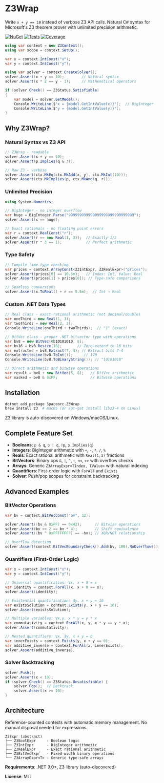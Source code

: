# Z3Wrap

Write `x + y == 10` instead of verbose Z3 API calls. Natural C# syntax for Microsoft's Z3 theorem prover with unlimited precision arithmetic.

[![NuGet](https://img.shields.io/nuget/v/Spaceorc.Z3Wrap.svg)](https://www.nuget.org/packages/Spaceorc.Z3Wrap/)
[![Tests](https://img.shields.io/endpoint?url=https://spaceorc.github.io/Z3Wrap/badges/tests.json)](https://github.com/spaceorc/Z3Wrap/actions)
[![Coverage](https://img.shields.io/endpoint?url=https://spaceorc.github.io/Z3Wrap/badges/coverage.json)](https://github.com/spaceorc/Z3Wrap/actions)

```csharp
using var context = new Z3Context();
using var scope = context.SetUp();

var x = context.IntConst("x");
var y = context.IntConst("y");

using var solver = context.CreateSolver();
solver.Assert(x + y == 10);        // Natural syntax
solver.Assert(x * 2 == y - 1);     // Mathematical operators

if (solver.Check() == Z3Status.Satisfiable)
{
    var model = solver.GetModel();
    Console.WriteLine($"x = {model.GetIntValue(x)}");  // BigInteger
    Console.WriteLine($"y = {model.GetIntValue(y)}");
}
```

## Why Z3Wrap?

### Natural Syntax vs Z3 API
```csharp
// Z3Wrap - readable
solver.Assert(x + y == 10);
solver.Assert(p.Implies(q & r));

// Raw Z3 - verbose
solver.Assert(ctx.MkEq(ctx.MkAdd(x, y), ctx.MkInt(10)));
solver.Assert(ctx.MkImplies(p, ctx.MkAnd(q, r)));
```

### Unlimited Precision
```csharp
using System.Numerics;

// BigInteger - no integer overflow
var huge = BigInteger.Parse("999999999999999999999999999999");
solver.Assert(x == huge);

// Exact rationals - no floating point errors
var r = context.RealConst("r");
solver.Assert(r == new Real(1, 3));  // Exactly 1/3
solver.Assert(r * 3 == 1);           // Perfect arithmetic
```

### Type Safety
```csharp
// Compile-time type checking
var prices = context.ArrayConst<Z3IntExpr, Z3RealExpr>("prices");
solver.Assert(prices[0] == 10.5m);   // Index: Int, Value: Real
solver.Assert(prices[1] > prices[0]); // Type-safe comparisons

// Seamless conversions
solver.Assert(x.ToReal() + r == 5.5m);  // Int → Real
```

### Custom .NET Data Types
```csharp
// Real class - exact rational arithmetic (not decimal/double)
var oneThird = new Real(1, 3);
var twoThirds = new Real(2, 3);
Console.WriteLine(oneThird + twoThirds);  // "1" (exact)

// BitVec class - proper .NET bitvector type with operations
var bv8 = new BitVec(0b10101010, 8);
var bv16 = bv8.Resize(16);       // Zero-extend to 16 bits
var extracted = bv8.Extract(7, 4); // Extract bits 7-4
Console.WriteLine(bv8.ToInt());     // 170
Console.WriteLine(bv8.ToBinaryString()); // "10101010"

// Direct arithmetic and bitwise operations
var result = bv8 + new BitVec(5, 8);   // BitVec arithmetic
var masked = bv8 & 0xFF;               // Bitwise operations
```

## Installation

```bash
dotnet add package Spaceorc.Z3Wrap
brew install z3  # macOS (or apt-get install libz3-4 on Linux)
```

Z3 library is auto-discovered on Windows/macOS/Linux.

## Complete Feature Set

- **Booleans**: `p & q`, `p | q`, `!p`, `p.Implies(q)`
- **Integers**: BigInteger arithmetic with `+`, `-`, `*`, `/`, `%`
- **Reals**: Exact rational arithmetic with `Real(1,3)` fractions
- **BitVectors**: Binary ops `&`, `|`, `^`, `~`, `<<`, `>>` with overflow checks
- **Arrays**: Generic `Z3ArrayExpr<TIndex, TValue>` with natural indexing
- **Quantifiers**: First-order logic with `ForAll` and `Exists`
- **Solver**: Push/pop scopes for constraint backtracking

## Advanced Examples

### BitVector Operations
```csharp
var bv = context.BitVecConst("bv", 32);

solver.Assert((bv & 0xFF) == 0x42);      // Bitwise operations
solver.Assert(bv << 2 == bv * 4);        // Shift equivalence
solver.Assert((bv ^ 0xFFFFFFFF) == ~bv); // XOR/NOT relationship

// Overflow detection
solver.Assert(context.BitVecBoundaryCheck().Add(bv, 100).NoOverflow());
```

### Quantifiers (First-Order Logic)
```csharp
var x = context.IntConst("x");
var y = context.IntConst("y");

// Universal quantification: ∀x. x + 0 = x
var identity = context.ForAll(x, x + 0 == x);
solver.Assert(identity);

// Existential quantification: ∃y. x + y = 10
var existsSolution = context.Exists(y, x + y == 10);
solver.Assert(existsSolution);

// Multiple variables: ∀x,y. x * y = y * x
var commutativity = context.ForAll(x, y, x * y == y * x);
solver.Assert(commutativity);

// Nested quantifiers: ∀x. ∃y. x + y = 0
var innerExists = context.Exists(y, x + y == 0);
var additive_inverse = context.ForAll(x, innerExists);
solver.Assert(additive_inverse);
```

### Solver Backtracking
```csharp
solver.Push();
solver.Assert(x < 10);
if (solver.Check() == Z3Status.Unsatisfiable) {
    solver.Pop();  // Backtrack
    solver.Assert(x >= 10);
}
```

## Architecture

Reference-counted contexts with automatic memory management. No manual disposal needed for expressions.

```
Z3Expr (abstract)
├── Z3BoolExpr     - Boolean logic
├── Z3IntExpr      - BigInteger arithmetic
├── Z3RealExpr     - Exact rational arithmetic
├── Z3BitVecExpr   - Fixed-width binary operations
└── Z3ArrayExpr<T> - Generic type-safe arrays
```

**Requirements**: .NET 9.0+, Z3 library (auto-discovered)

**License**: MIT